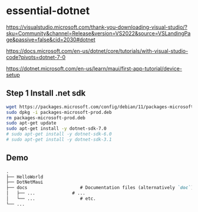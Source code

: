 # essential-dotnet

<https://visualstudio.microsoft.com/thank-you-downloading-visual-studio/?sku=Community&channel=Release&version=VS2022&source=VSLandingPage&passive=false&cid=2030#dotnet>

<https://docs.microsoft.com/en-us/dotnet/core/tutorials/with-visual-studio-code?pivots=dotnet-7-0>

<https://dotnet.microsoft.com/en-us/learn/maui/first-app-tutorial/device-setup>

## Step 1 Install .net sdk

```bash
wget https://packages.microsoft.com/config/debian/11/packages-microsoft-prod.deb -O packages-microsoft-prod.deb
sudo dpkg -i packages-microsoft-prod.deb
rm packages-microsoft-prod.deb
sudo apt-get update
sudo apt-get install -y dotnet-sdk-7.0
# sudo apt-get install -y dotnet-sdk-6.0
# sudo apt-get install -y dotnet-sdk-3.1
```

## Demo

```md
.
├── HelloWorld
├── DotNetMaui
├── docs                    # Documentation files (alternatively `doc`)
│   ├── ...              # ...
│   └── ...                 # etc.
└── ...
```
